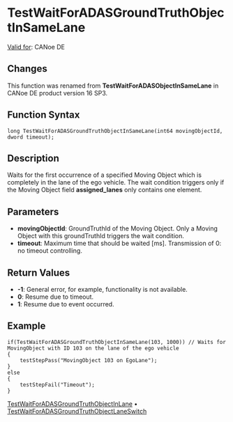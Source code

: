# TestWaitForADASGroundTruthObjectInSameLane

[Valid for](../../../Shared/FeatureAvailability.md): CANoe DE

## Changes

This function was renamed from **TestWaitForADASObjectInSameLane** in CANoe DE product version 16 SP3.

## Function Syntax

```plaintext
long TestWaitForADASGroundTruthObjectInSameLane(int64 movingObjectId, dword timeout);
```

## Description

Waits for the first occurrence of a specified Moving Object which is completely in the lane of the ego vehicle. The wait condition triggers only if the Moving Object field **assigned_lanes** only contains one element.

## Parameters

- **movingObjectId**: GroundTruthId of the Moving Object. Only a Moving Object with this groundTruthId triggers the wait condition.
- **timeout**: Maximum time that should be waited [ms]. Transmission of 0: no timeout controlling.

## Return Values

- **-1**: General error, for example, functionality is not available.
- **0**: Resume due to timeout.
- **1**: Resume due to event occurred.

## Example

```plaintext
if(TestWaitForADASGroundTruthObjectInSameLane(103, 1000)) // Waits for MovingObject with ID 103 on the lane of the ego vehicle
{
    testStepPass("MovingObject 103 on EgoLane");
}
else
{
    testStepFail("Timeout");
}
```

[TestWaitForADASGroundTruthObjectInLane](CAPLfunctionTestWaitForADASGroundTruthObjectInLane.md) • [TestWaitForADASGroundTruthObjectLaneSwitch](CAPLfunctionTestWaitForADASGroundTruthObjectLaneSwitch.md)
